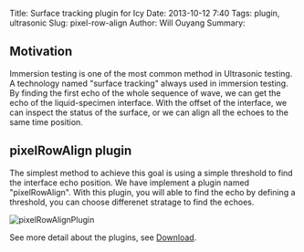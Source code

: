Title: Surface tracking plugin for Icy
Date: 2013-10-12 7:40
Tags: plugin, ultrasonic
Slug: pixel-row-align
Author: Will Ouyang
Summary:

## Motivation

Immersion testing is one of the most common method in Ultrasonic testing. A technology named "surface tracking" always used in immersion testing. By finding the first echo of the whole sequence of wave, we can get the echo of the liquid-specimen interface. With the offset of the interface, we can inspect the status of the surface, or we can align all the echoes to the same time position.

## pixelRowAlign plugin
The simplest method to achieve this goal is using a simple threshold to find the interface echo position. We have implement a plugin named "pixelRowAlign". With this plugin, you will able to find the echo by defining a threshold, you can choose differenet stratage to find the echoes.

![pixelRowAlignPlugin][]

See more detail about the plugins, see [Download](../pages/downloads).

[pixelRowAlignPlugin]:http://i.imgur.com/YGQABo6.jpg